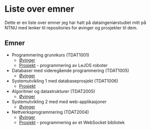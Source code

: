 # Liste over emner
Dette er en liste over emner jeg har hatt på dataingeniørstudiet mitt på NTNU med lenker til repositories for øvinger og prosjekter til dem.

## Emner
- Programmering grunnkurs (TDAT1001)
  - [Øvinger](https://github.com/Knutakir/Programmering-grunnkurs)
  - [Prosjekt](https://github.com/Knutakir/Legoboys-15) - programmering av LeJOS roboter
- Databaser med videregående programmering (TDAT1005)
  - [Øvinger](https://github.com/Knutakir/Databaser-med-videregaaende-programmering)
- Systemutvikling 1 med databaseprosjekt (TDAT1006)
  - [Prosjekt](https://github.com/Team14-TheBrogrammers/Systemutviklingsprosjekt)
- Algoritmer og datastrukturer (TDAT2005)
  - [Øvinger](https://github.com/Knutakir/Algoritmer-og-datastrukturer)
- Systemutvikling 2 med med web-applikasjoner
  - [Øvinger](https://github.com/Knutakir/Systemutvikling-2)
- Nettverksprogrammering (TDAT2004)
  - [Øvinger](https://github.com/Knutakir/Nettverksprogrammering)
  - [Prosjekt](https://github.com/ingunnsund/Python-WebSocket) - programmering av et WebSocket bibliotek
